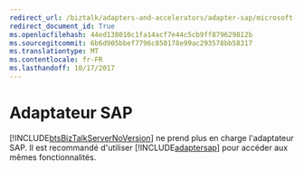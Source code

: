 ```yaml
---
redirect_url: /biztalk/adapters-and-accelerators/adapter-sap/microsoft-biztalk-adapter-for-mysap-business-suite-documentation
redirect_document_id: True
ms.openlocfilehash: 44ed138010c1fa14acf7e44c5cb9ff879629812b
ms.sourcegitcommit: 6b6d905bbef7796c850178e99ac293578bb58317
ms.translationtype: MT
ms.contentlocale: fr-FR
ms.lasthandoff: 10/17/2017
---
```

# <a name="sap-adapter"></a>Adaptateur SAP
[!INCLUDE[btsBizTalkServerNoVersion](../includes/btsbiztalkservernoversion-md.md)] ne prend plus en charge l'adaptateur SAP. Il est recommandé d'utiliser [!INCLUDE[adaptersap](../includes/adaptersap-md.md)] pour accéder aux mêmes fonctionnalités.  
  
 